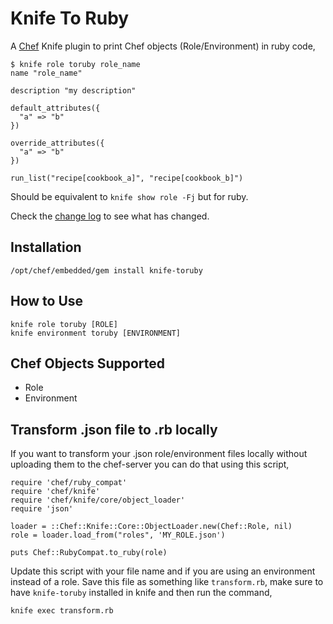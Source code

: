 Knife To Ruby
=============

A [Chef](https://github.com/opscode/chef) Knife plugin to print Chef objects (Role/Environment) in ruby code,

    $ knife role toruby role_name
    name "role_name"

    description "my description"

    default_attributes({
      "a" => "b"
    })

    override_attributes({
      "a" => "b"
    })

    run_list("recipe[cookbook_a]", "recipe[cookbook_b]")

Should be equivalent to `knife show role -Fj` but for ruby.

Check the [change log](CHANGELOG.md) to see what has changed.

Installation
------------

    /opt/chef/embedded/gem install knife-toruby

How to Use
----------

    knife role toruby [ROLE]
    knife environment toruby [ENVIRONMENT]

Chef Objects Supported
----------------------

 * Role
 * Environment

Transform .json file to .rb locally
-----------------------------------

If you want to transform your .json role/environment files locally without uploading them to the chef-server you can do that using this script,

    require 'chef/ruby_compat'
    require 'chef/knife'
    require 'chef/knife/core/object_loader'
    require 'json'
    
    loader = ::Chef::Knife::Core::ObjectLoader.new(Chef::Role, nil)
    role = loader.load_from("roles", 'MY_ROLE.json')
    
    puts Chef::RubyCompat.to_ruby(role)

Update this script with your file name and if you are using an environment instead of a role. Save this file as something like `transform.rb`, make sure to have `knife-toruby` installed in knife and then run the command,

    knife exec transform.rb
